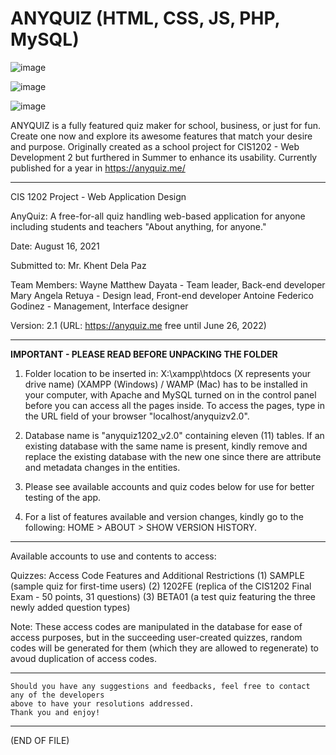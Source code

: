 # ANYQUIZ (HTML, CSS, JS, PHP, MySQL)

![image](https://github.com/20100215/ANYQUIZ/assets/84717650/1cff8964-81f7-4ace-8701-0a19f2d28919)

![image](https://github.com/20100215/ANYQUIZ/assets/84717650/7c1db990-9aa4-4a3c-9be7-b8bece639748)

![image](https://github.com/20100215/ANYQUIZ/assets/84717650/00e82292-00f8-46c1-84fc-edf140ee8a1f)

ANYQUIZ is a fully featured quiz maker for school, business, or just for fun. Create one now and explore its awesome features that match your desire and purpose.
Originally created as a school project for CIS1202 - Web Development 2 but furthered in Summer to enhance its usability. Currently published for a year in
https://anyquiz.me/
  
  ---------------------------------------------------------------------------------

   CIS 1202 Project - Web Application Design

   AnyQuiz: A free-for-all quiz handling web-based application for anyone
            including students and teachers
            "About anything, for anyone."

   Date:          August 16, 2021

   Submitted to:  Mr. Khent Dela Paz

   Team Members:  Wayne Matthew Dayata - Team leader, Back-end developer
                  Mary Angela Retuya - Design lead, Front-end developer
                  Antoine Federico Godinez - Management, Interface designer

   Version:       2.1 (URL: https://anyquiz.me free until June 26, 2022)

  ----------------------------------------------------------------------------------

   **IMPORTANT - PLEASE READ BEFORE UNPACKING THE FOLDER**

   1. Folder location to be inserted in: X:\xampp\htdocs (X represents your drive name)
      (XAMPP (Windows) / WAMP (Mac) has to be installed in your computer, with Apache and
      MySQL turned on in the control panel before you can access all the pages inside.
      To access the pages, type in the URL field of your browser "localhost/anyquizv2.0".
   
   2. Database name is "anyquiz1202_v2.0" containing eleven (11) tables. If an existing database
      with the same name is present, kindly remove and replace the existing database with the
      new one since there are attribute and metadata changes in the entities.

   3. Please see available accounts and quiz codes below for use for better testing of the app.

   4. For a list of features available and version changes, kindly go to the following:
      HOME > ABOUT > SHOW VERSION HISTORY.

  ----------------------------------------------------------------------------------------------

   Available accounts to use and contents to access:


   Quizzes:
          Access Code      Features and Additional Restrictions
     (1)    SAMPLE      (sample quiz for first-time users)
     (2)    1202FE      (replica of the CIS1202 Final Exam - 50 points, 31 questions)
     (3)    BETA01      (a test quiz featuring the three newly added question types)
      
   Note: These access codes are manipulated in the database for ease of access purposes,
         but in the succeeding user-created quizzes, random codes will be generated for them 
         (which they are allowed to regenerate) to avoud duplication of access codes.
  
  ----------------------------------------------------------------------------------------------

    Should you have any suggestions and feedbacks, feel free to contact any of the developers 
    above to have your resolutions addressed.
    Thank you and enjoy!

  ----------------------------------------------------------------------------------------------
   (END OF FILE)
